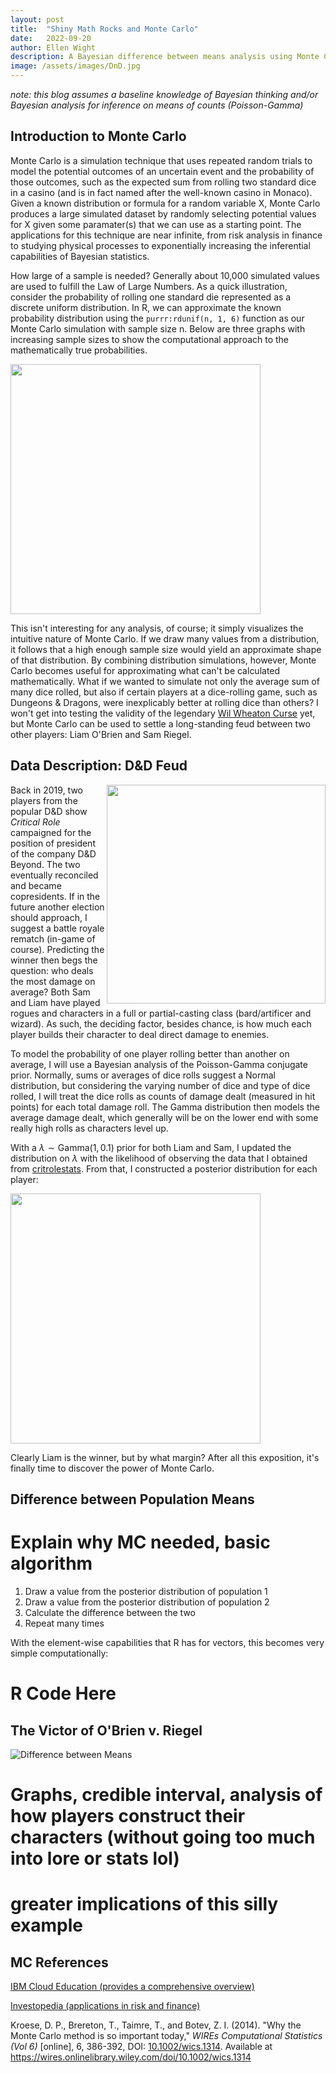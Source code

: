 ```yaml
---
layout: post
title:  "Shiny Math Rocks and Monte Carlo"
date:   2022-09-20
author: Ellen Wight
description: A Bayesian difference between means analysis using Monte Carlo simulation and D&D data from Critical Role
image: /assets/images/DnD.jpg
---
```


_note: this blog assumes a baseline knowledge of Bayesian thinking and/or Bayesian analysis for inference on means of counts (Poisson-Gamma)_

## Introduction to Monte Carlo
Monte Carlo is a simulation technique that uses repeated random trials to model the potential outcomes of an uncertain event and the probability of those outcomes, such as the expected sum from rolling two standard dice in a casino (and is in fact named after the well-known casino in Monaco). Given a known distribution or formula for a random variable X, Monte Carlo produces a large simulated dataset by randomly selecting potential values for X given some paramater(s) that we can use as a starting point. The applications for this technique are near infinite, from risk analysis in finance to studying physical processes to exponentially increasing the inferential capabilities of Bayesian statistics.

How large of a sample is needed? Generally about 10,000 simulated values are used to fulfill the Law of Large Numbers. As a quick illustration, consider the probability of rolling one standard die represented as a discrete uniform distribution. In R, we can approximate the known probability distribution using the `purrr:rdunif(n, 1, 6)` function as our Monte Carlo simulation with sample size n. Below are three graphs with increasing sample sizes to show the computational approach to the mathematically true probabilities.

<img src="https://github.com/emwight/stat386-projects/raw/main/assets/images/rolls.png" height="400" align="middle"/>

This isn't interesting for any analysis, of course; it simply visualizes the intuitive nature of Monte Carlo. If we draw many values from a distribution, it follows that a high enough sample size would yield an approximate shape of that distribution. By combining distribution simulations, however, Monte Carlo becomes useful for approximating what can't be calculated mathematically. What if we wanted to simulate not only the average sum of many dice rolled, but also if certain players at a dice-rolling game, such as Dungeons & Dragons, were inexplicably better at rolling dice than others? I won't get into testing the validity of the legendary [Wil Wheaton Curse](http://folklore.usc.edu/dungeons-and-dragons-superstition-wil-wheaton-dice-curse/) yet, but Monte Carlo can be used to settle a long-standing feud between two other players: Liam O'Brien and Sam Riegel.


## Data Description: D&D Feud 

<img src="https://github.com/emwight/stat386-projects/raw/main/assets/images/vote.jpeg" width="350" align="right"/>

Back in 2019, two players from the popular D&D show _Critical Role_ campaigned for the position of president of the company D&D Beyond. The two eventually reconciled and became copresidents. If in the future another election should approach, I suggest a battle royale rematch (in-game of course). Predicting the winner then begs the question: who deals the most damage on average? Both Sam and Liam have played rogues and characters in a full or partial-casting class (bard/artificer and wizard). As such, the deciding factor, besides chance, is how much each player builds their character to deal direct damage to enemies.

To model the probability of one player rolling better than another on average, I will use a Bayesian analysis of the Poisson-Gamma conjugate prior. Normally, sums or averages of dice rolls suggest a Normal distribution, but considering the varying number of dice and type of dice rolled, I will treat the dice rolls as counts of damage dealt (measured in hit points) for each total damage roll. The Gamma distribution then models the average damage dealt, which generally will be on the lower end with some really high rolls as characters level up.

With a $\lambda \sim \text{Gamma}(1,0.1)$ prior for both Liam and Sam, I updated the distribution on $\lambda$ with the likelihood of observing the data that I obtained from [critrolestats](https://www.critrolestats.com). From that, I constructed a posterior distribution for each player:

<img src="https://github.com/emwight/stat386-projects/raw/main/assets/images/posterior.png" height="400"/>

Clearly Liam is the winner, but by what margin? After all this exposition, it's finally time to discover the power of Monte Carlo.

## Difference between Population Means

# Explain why MC needed, basic algorithm

1. Draw a value from the posterior distribution of population 1
2. Draw a value from the posterior distribution of population 2
3. Calculate the difference between the two
4. Repeat many times

With the element-wise capabilities that R has for vectors, this becomes very simple computationally:

# R Code Here

## The Victor of O'Brien v. Riegel

![Difference between Means](https://github.com/emwight/stat386-projects/raw/main/assets/images/mc_diff.png)

# Graphs, credible interval, analysis of how players construct their characters (without going too much into lore or stats lol)

# greater implications of this silly example


## MC References

[IBM Cloud Education (provides a comprehensive overview)](https://www.ibm.com/cloud/learn/monte-carlo-simulation)

[Investopedia (applications in risk and finance)](https://www.investopedia.com/terms/m/montecarlosimulation.asp)

Kroese, D. P., Brereton, T., Taimre, T., and Botev, Z. I. (2014). "Why the Monte Carlo method is so important today," _WIREs Computational Statistics (Vol 6)_ [online], 6, 386-392, DOI: [10.1002/wics.1314](https://doi.org/10.1002/wics.1314). Available at https://wires.onlinelibrary.wiley.com/doi/10.1002/wics.1314
